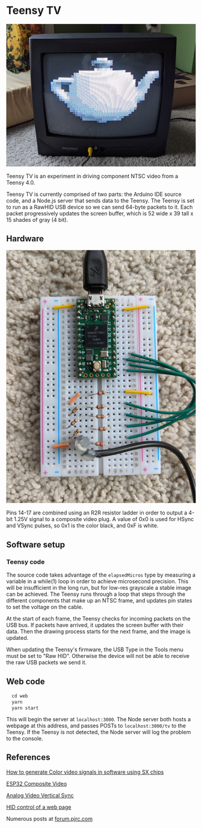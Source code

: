 # Teensy TV

![A TV displaying an image of a teapot](img/teapot.jpg)

Teensy TV is an experiment in driving component NTSC video from a Teensy 4.0.

Teensy TV is currently comprised of two parts: the Arduino IDE source code, and a Node.js server that sends data to the Teensy. The Teensy is set to run as a RawHID USB device so we can send 64-byte packets to it. Each packet progressively updates the screen buffer, which is 52 wide x 39 tall x 15 shades of gray (4 bit).

## Hardware

![A breadboard with a Teensy on it. Pins 14-17 are attached to an R2R ladder](img/wiring.jpg)

Pins 14-17 are combined using an R2R resistor ladder in order to output a 4-bit 1.25V signal to a composite video plug. A value of 0x0 is used for HSync and VSync pulses, so 0x1 is the color black, and 0xF is white.

## Software setup

### Teensy code

The source code takes advantage of the `elapsedMicros` type by measuring a variable in a while(1) loop in order to achieve microsecond precision. This will be insufficient in the long run, but for low-res grayscale a stable image can be achieved. The Teensy runs through a loop that steps through the different components that make up an NTSC frame, and updates pin states to set the voltage on the cable.

At the start of each frame, the Teensy checks for incoming packets on the USB bus. If packets have arrived, it updates the screen buffer with their data. Then the drawing process starts for the next frame, and the image is updated.

When updating the Teensy's firmware, the USB Type in the Tools menu must be set to "Raw HID". Otherwise the device will not be able to receive the raw USB packets we send it.

## Web code

```shell
  cd web
  yarn
  yarn start
```

This will begin the server at `localhost:3000`. The Node server both hosts a webpage at this address, and passes POSTs to `localhost:3000/tv` to the Teensy. If the Teensy is not detected, the Node server will log the problem to the console.

## References

[How to generate Color video signals in software using SX chips](https://elinux.org/images/e/eb/Howtocolor.pdf)

[ESP32 Composite Video](https://bitluni.net/esp32-composite-video)

[Analog Video Vertical Sync](https://www.youtube.com/watch?v=NY2rIjkH1Xw)

[HID control of a web page](https://learn.sparkfun.com/tutorials/hid-control-of-a-web-page/all)

Numerous posts at [forum.pjrc.com](https://forum.pjrc.com/)
